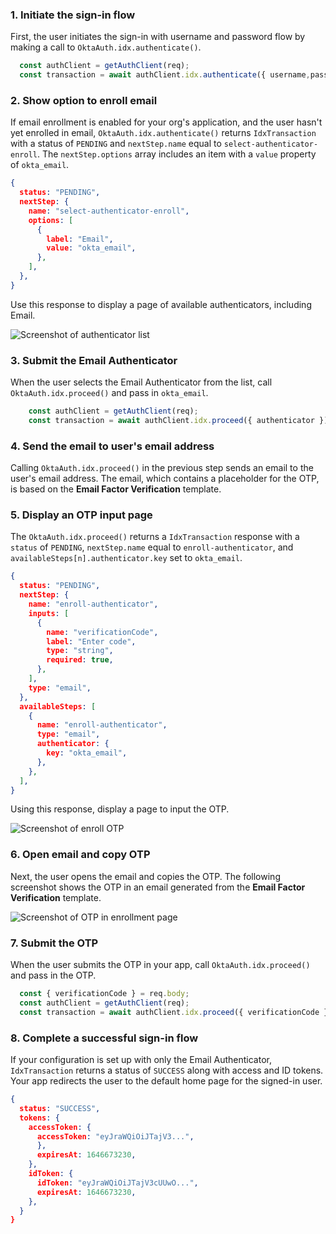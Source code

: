 ### 1. Initiate the sign-in flow

First, the user initiates the sign-in with username and password flow by making a call to `OktaAuth.idx.authenticate()`.

```javascript
  const authClient = getAuthClient(req);
  const transaction = await authClient.idx.authenticate({ username,password});
```

### 2. Show option to enroll email

If email enrollment is enabled for your org's application, and the user hasn't yet enrolled in email, `OktaAuth.idx.authenticate()` returns `IdxTransaction` with a status of `PENDING` and `nextStep.name` equal to `select-authenticator-enroll`. The `nextStep.options` array includes an item with a `value` property of `okta_email`.

```json
{
  status: "PENDING",
  nextStep: {
    name: "select-authenticator-enroll",
    options: [
      {
        label: "Email",
        value: "okta_email",
      },
    ],
  },
}
```

Use this response to display a page of available authenticators, including Email.

<div class="half border">

![Screenshot of authenticator list](/img/authenticators/authenticators-email-enroll-auth-list.png)

</div>


### 3. Submit the Email Authenticator

When the user selects the Email Authenticator from the list, call `OktaAuth.idx.proceed()` and pass in `okta_email`.

```javascript
    const authClient = getAuthClient(req);
    const transaction = await authClient.idx.proceed({ authenticator });
```

### 4. Send the email to user's email address

Calling `OktaAuth.idx.proceed()` in the previous step sends an email to the user's email address. The email, which contains a placeholder for the OTP, is based on the **Email Factor Verification** template.

### 5. Display an OTP input page

The `OktaAuth.idx.proceed()` returns a `IdxTransaction` response with a `status` of `PENDING`, `nextStep.name` equal to `enroll-authenticator`, and `availableSteps[n].authenticator.key` set to `okta_email`.

```json
{
  status: "PENDING",
  nextStep: {
    name: "enroll-authenticator",
    inputs: [
      {
        name: "verificationCode",
        label: "Enter code",
        type: "string",
        required: true,
      },
    ],
    type: "email",
  },
  availableSteps: [
    {
      name: "enroll-authenticator",
      type: "email",
      authenticator: {
        key: "okta_email",
      },
    },
  ],
}
```

Using this response, display a page to input the OTP.

<div class="half border">

![Screenshot of enroll OTP](/img/authenticators/authenticators-email-enroll-enter-code.png)

</div>

### 6. Open email and copy OTP

Next, the user opens the email and copies the OTP. The following screenshot shows the OTP in an email generated from the **Email Factor Verification** template.

<div class="full">

![Screenshot of OTP in enrollment page](/img/authenticators/authenticators-email-enroll-otp.png)

</div>

### 7. Submit the OTP

When the user submits the OTP in your app, call `OktaAuth.idx.proceed()` and pass in the OTP.

```javascript
  const { verificationCode } = req.body;
  const authClient = getAuthClient(req);
  const transaction = await authClient.idx.proceed({ verificationCode });
```

### 8. Complete a successful sign-in flow

If your configuration is set up with only the Email Authenticator, `IdxTransaction` returns a status of `SUCCESS` along with access and ID tokens. Your app redirects the user to the default home page for the signed-in user.


```json
{
  status: "SUCCESS",
  tokens: {
    accessToken: {
      accessToken: "eyJraWQiOiJTajV3...",
      },
      expiresAt: 1646673230,
    },
    idToken: {
      idToken: "eyJraWQiOiJTajV3cUUwO...",
      expiresAt: 1646673230,
    },
  }
}
```
